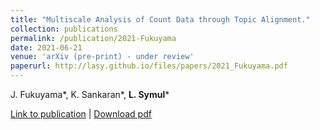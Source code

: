 ```yaml
---
title: "Multiscale Analysis of Count Data through Topic Alignment."
collection: publications
permalink: /publication/2021-Fukuyama
date: 2021-06-21
venue: 'arXiv (pre-print) - under review'
paperurl: http://lasy.github.io/files/papers/2021_Fukuyama.pdf
---
```

J. Fukuyama\*, K. Sankaran\*, __L. Symul__\*

[Link to publication](https://arxiv.org/abs/2109.05541) |
[Download pdf](http://lasy.github.io/files/2021_Fukuyama.pdf)
